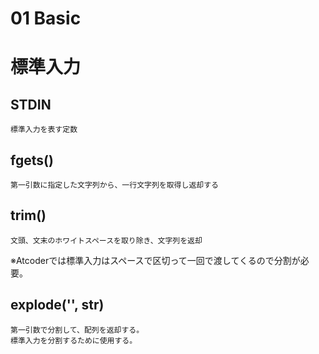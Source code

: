 # 01 Basic

# 標準入力

## STDIN
```
標準入力を表す定数
```
## fgets()
```
第一引数に指定した文字列から、一行文字列を取得し返却する
```
## trim()
```
文頭、文末のホワイトスペースを取り除き、文字列を返却
```
※Atcoderでは標準入力はスペースで区切って一回で渡してくるので分割が必要。

## explode('', str)
```
第一引数で分割して、配列を返却する。
標準入力を分割するために使用する。
```